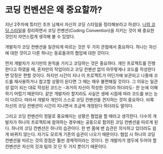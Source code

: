 # 코딩 컨벤션은 왜 중요할까?

지난 2주차에 튜터인 초프 님께서 자신의 코딩 스타일을 정리해보라고 하셨다. [나의 코딩 스타일]( https://github.com/oosgnak/boostcamp_iOS_dough/blob/master/week2/MyCodingStyle.md)을 정리하면서 코딩 컨벤션(Coding Convention)을 지키는 것이 왜 중요한 것인지 자연스럽게 생각해 볼 수 있었다.

개발자가 코딩 컨벤션을 일관되게 따르는 것은 두 가지 관점에서 중요하다. 하나는 자신에 대한 것이고 다른 하나는 동료들과의 협업에 대한 것이다.

먼저 개발자가 자기만의 원칙을 가지고 코딩하는 것은 중요하다. 개인 프로젝트를 진행한다고 하였을 때, 혼자만의 작업이라고 코딩 컨벤션 없이 아무렇게나 코드를 작성한다면 당장은 편할 것이다. 하지만 시간이 지나 이 프로젝트가 어딘가에 보관되고 나중에 코드를 재사용하거나 참고할 상황이 된다면 그 때는 매우 불편해질 것이다. 그 이유는 일관성 없이 되는 대로 작성된 코드는 -과거의 자신이 작성한 것이라 하더라도- 한 눈에 이해하기 어렵기 때문이다. 같은 개발자라 할지라도 사실은 생애 시점에 따라 코드를 보는 눈이 다르다. 따라서 개발자 개인이 스스로 코딩 컨벤션을 견지하는 것이 중요하다. 비록 자신의 코딩 컨벤션이 시간이 지나면서 조금씩 개정된다 하더라도 말이다.

그리고 코딩 컨벤션이 정말로 중요해지는 상황은 협업을 할 때라고 생각한다. 다수의 개발자가 하나의 프로젝트에 참여하는 경우에는 공동으로 합의된 코딩 컨벤션을 따르게 된다. 하나의 코딩 컨벤션은 하나의 습관이다. 한 번 몸에 밴 습관은 의식하고 있더라도 쉽게 바뀌지 않는다. 자기도 모르게 기존의 습관이 나오기 때문이다. 협업 시 하나의 코딩 컨벤션을 따르는 것의 장점은 훨씬 경제적이라는 것이다. 한 개발자가 염두에 두어야 할 컨벤션은 자신의 것과 팀의 것 단 두 가지 뿐이기 때문이다.
